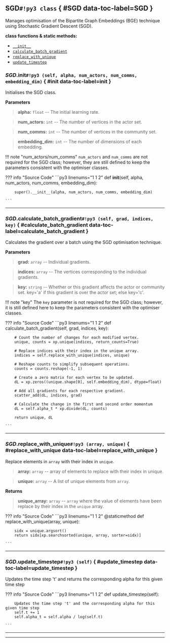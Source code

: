 ## **SGD**`#!py3 class` { #SGD data-toc-label=SGD }

Manages optimisation of the Bipartite Graph Embeddings (BGE) technique using Stochastic Gradient Descent (SGD).

**class functions & static methods:** 

 - [`__init__`](#__init__)
 - [`calculate_batch_gradient`](#calculate_batch_gradient)
 - [`replace_with_unique`](#replace_with_unique)
 - [`update_timestep`](#update_timestep)

### *SGD*.**__init__**`#!py3 (self, alpha, num_actors, num_comms, embedding_dim)` { #__init__ data-toc-label=__init__ }

Initialises the SGD class.

**Parameters**
> **alpha:** ``float`` -- The initial learning rate.

> **num_actors:** ``int`` -- The number of vertices in the actor set.

> **num_comms:** ``int`` -- The number of vertices in the community set.

> **embedding_dim:** ``int`` -- The number of dimensions of each embedding.

!!! note "num_actors/num_comms"
    ``num_actors`` and ``num_comms`` are not required for the SGD class; however, they are still defined to keep
    the parameters consistent with the optimiser classes.


??? info "Source Code" 
	```py3 linenums="1 1 2" 
	def __init__(self, alpha, num_actors, num_comms, embedding_dim):
	
	    
	    super().__init__(alpha, num_actors, num_comms, embedding_dim)
	
	```

______

### *SGD*.**calculate_batch_gradient**`#!py3 (self, grad, indices, key)` { #calculate_batch_gradient data-toc-label=calculate_batch_gradient }

Calculates the gradient over a batch using the SGD optimisation technique.

**Parameters**
> **grad:** ``array`` -- Individual gradients.

> **indices:** ``array`` -- The vertices corresponding to the individual gradients.

> **key:** ``string`` -- Whether or this gradient affects the actor or community set. key='a' if this gradient
is over the actor set; else key='c'.

!!! note "key"
    The ``key`` parameter is not required for the SGD class; however, it is still defined here to keep
    the parameters consistent with the optimiser classes.


??? info "Source Code" 
	```py3 linenums="1 1 2" 
	def calculate_batch_gradient(self, grad, indices, key):
	    
	
	    # Count the number of changes for each modified vertex.
	    unique, counts = xp.unique(indices, return_counts=True)
	
	    # Replace indices with their index in the unique array.
	    indices = self.replace_with_unique(indices, unique)
	
	    # Reshape counts to simplify subsequent operations.
	    counts = counts.reshape(-1, 1)
	
	    # Create a zero matrix for each vertex to be updated.
	    dL = xp.zeros((unique.shape[0], self.embedding_dim), dtype=float)
	
	    # Add all gradients for each respective gradient.
	    scatter_add(dL, indices, grad)
	
	    # Calculate the change in the first and second order momentum
	    dL = self.alpha_t * xp.divide(dL, counts)
	
	    return unique, dL
	
	```

______

### *SGD*.**replace_with_unique**`#!py3 (array, unique)` { #replace_with_unique data-toc-label=replace_with_unique }

Replace elements in ``array`` with their index in ``unique``.

> **array:** ``array`` -- array of elements to replace with their index in unique.

> **unique:** ``array`` -- A list of unique elements from ``array``.

**Returns**
> **unique_array:** ``array`` -- ``array`` where the value of elements have been replace by their index in the
``unique`` array.


??? info "Source Code" 
	```py3 linenums="1 1 2" 
	@staticmethod
	def replace_with_unique(array, unique):
	    
	    sidx = unique.argsort()
	    return sidx[xp.searchsorted(unique, array, sorter=sidx)]
	
	```

______

### *SGD*.**update_timestep**`#!py3 (self)` { #update_timestep data-toc-label=update_timestep }

Updates the time step 't' and returns the corresponding alpha for this given time step


??? info "Source Code" 
	```py3 linenums="1 1 2" 
	def update_timestep(self):
	    
	    Updates the time step 't' and the corresponding alpha for this given time step
	    self.t += 1
	    self.alpha_t = self.alpha / log(self.t)
	
	```

______


______

